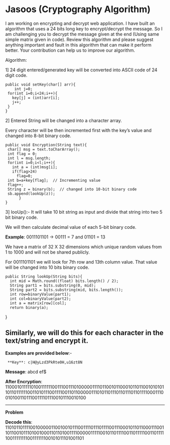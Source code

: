 # Jasoos (Cryptography Algorithm)

I am working on encrypting and decrypt web application. I have built an algorithm that uses a 24 bits long key to encrypt/decrypt the message. So I am challenging you to decrypt the message given at the end (Using same simple matrix given in code). Review this algorithm and please suggest anything important and fault in this algorithm that can make it perform better. Your contribution can help us to improve our algorithm. 

Algorithm:

1] 24 digit entered/generated key will be converted into ASCII code of 24 digit code.

    public void setKey(char[] arr){
        int j=0;
     for(int i=0;i<24;i++){
       key[j] = (int)arr[i];
       j++;
     } 
    }

2] Entered String will be changed into a character array.

Every character will be then incremented first with the key’s value and changed into 8-bit binary code.

    public void Encryption(String text){
     char[] msg = text.toCharArray();
     int flag = 0;
     int l = msg.length;
     for(int i=0;i<l;i++){
       int a = (int)msg[i]; 
       if(flag>24)
         flag=0;
     int b=a+key[flag];  // Incrementing value
     flag++;
     String z = binary(b);  // changed into 10-bit binary code
     sb.append(lookUp(z));
          }
    }

3] looUp():- It will take 10 bit string as input and divide that string into two 5 bit binary code.

We will then calculate decimal value of each 5-bit binary code.

**Example**: 0011101101 -> 00111 = 7 and 01101 = 13

We have a matrix of 32 X 32 dimensions which unique random values from 1 to 1000 and will not be shared publicly. 

For 0011101101 we will look for 7th row and 13th column value.
That value will be changed into 10 bits binary code.

    public String lookUp(String bits){
      int mid = Math.round((float) bits.length() / 2);
      String part1 = bits.substring(0, mid);
      String part2 = bits.substring(mid, bits.length());
      int row=binaryValue(part1);
      int col=binaryValue(part2);
      int a = matrix[row][col];
      return binary(a);
  }

Similarly, we will do this for each character in the text/string and encrypt it.
--------------------------------------------------------------------------
**Examples are provided below**:-

     **Key**: c|H@yLzd3PkRte0H,u16zt8N

**Message**: abcd ef$

**After Encryption**: 110001011111010011111100111001110100000111101100101100010110110010101011011011111100110101110011110011011000001110101101110110111011011110001110010100110111001111011100101110010100

-------------------------------------------------------------------------------
**Problem**

**Decode this**: 110101101111001000001100100101110011110111011110011100010110110001110011011001011101001000110110100111100000111110010110111100110111110011011111001111111100111111100101011101001101
